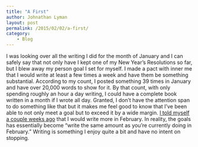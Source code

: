 ```yaml
---
title: "A First"
author: Johnathan Lyman
layout: post
permalink: /2015/02/02/a-first/
category:
    - Blog
---
```


I was looking over all the writing I did for the month of January and I can safely say that not only have I kept one of my New Year’s Resolutions so far, but I blew away my person goal I set for myself. I made a pact with inner me that I would write at least a few times a week and have them be something substantial. According to my count, I posted something 39 times in January and have over 20,000 words to show for it. By that count, with only spending roughly an hour a day writing, I could have a complete book written in a month if&nbsp;I wrote all day. Granted, I don’t have the attention span to do something like that but it makes me feel good to know that I’ve been able to not only meet a goal but to exceed it by a wide margin. [I told myself a couple weeks ago](http://johnathanlyman.com/p/249/for-february) that I would write more in February. In reality, the goals has essentially become “write the same amount as you’re currently doing in February.” Writing is something I enjoy quite a bit and have no intent on stopping.

